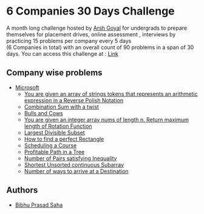 
# 6 Companies 30 Days Challenge
A month long challenge hosted by [Arsh Goyal](https://youtu.be/QUnaBYKQkZU)
for undergrads to prepare themselves for placement drives, online assessment
, interviews by practicing 15 problems per company every 5 days     
(6 Companies in total) with an overall count of 90 problems in a span of 30 days.
You can access this challenge at : [Link](https://docs.google.com/document/d/1jkVKWPcOAE2Xjt7GFLV-M8N50HygZpWcO26REFa7dZM/preview?pru=AAABhZGhOrI*slltMOW8aX4HlWYMtA2iEA)





## Company wise problems

- [Microsoft](https://github.com/Bibs24/6Company30Days/tree/main/Microsoft)
  * [You are given an array of strings tokens that represents an arithmetic expression in a Reverse Polish Notation](https://github.com/Bibs24/6Company30Days/tree/main/Microsoft/1-ReversePolishNotation)
  * [Combination Sum with a twist](https://github.com/Bibs24/6Company30Days/tree/main/Microsoft/2-CombinationSumTwist)
  * [Bulls and Cows](https://github.com/Bibs24/6Company30Days/tree/main/Microsoft/3-BullsAndCows)
  * [You are given an integer array nums of length n. Return maximum length of Rotation Function](https://github.com/Bibs24/6Company30Days/tree/main/Microsoft/4-RotateFunction)
  * [Largest Divisible Subset](https://github.com/Bibs24/6Company30Days/tree/main/Microsoft/5-LargestDivisibleSubset)
  * [How to find a perfect Rectangle](https://github.com/Bibs24/6Company30Days/tree/main/Microsoft/6-PerfectRectangle)
  * [Scheduling a Course](https://github.com/Bibs24/6Company30Days/tree/main/Microsoft/7-SchedulingTheCourse)
  * [Profitable Path in a Tree](https://github.com/Bibs24/6Company30Days/tree/main/Microsoft/8-MostPorfitablePath)
  * [Number of Pairs satisfying Inequality](https://github.com/Bibs24/6Company30Days/tree/main/Microsoft/9-PairSatisfyInequality)
  * [Shortest Unsorted continuous Subarray](https://github.com/Bibs24/6Company30Days/tree/main/Microsoft/10-ShortestUnsortedSubarray)
  * [Number of ways to arrive at a Destination](https://github.com/Bibs24/6Company30Days/tree/main/Microsoft/11-NoOfWaysToReachDest)
  
  
## Authors
- [Bibhu Prasad Saha](https://www.linkedin.com/in/bibhu24)

